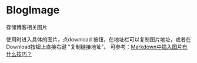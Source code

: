 # BlogImage
存储博客相关图片

使用时进入具体的图片，点download 按钮，在地址栏可以复制图片地址，或者在Download按钮上直接右键 "复制链接地址"。
可参考：[Markdown中插入图片有什么技巧？](https://www.zhihu.com/question/21065229)   
